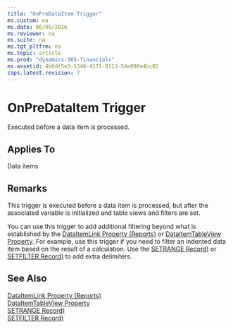 ```yaml
---
title: "OnPreDataItem Trigger"
ms.custom: na
ms.date: 06/05/2016
ms.reviewer: na
ms.suite: na
ms.tgt_pltfrm: na
ms.topic: article
ms.prod: "dynamics-365-financials"
ms.assetid: 4b6df5e3-5346-4171-8113-54e098e4bc02
caps.latest.revision: 7
---
```

# OnPreDataItem Trigger
Executed before a data item is processed.  
  
## Applies To  
 Data items  
  
## Remarks  
 This trigger is executed before a data item is processed, but after the associated variable is initialized and table views and filters are set.  
  
 You can use this trigger to add additional filtering beyond what is established by the [DataItemLink Property \(Reports\)](DataItemLink-Property--Reports.md) or [DataItemTableView Property](../devenv-DataItemTableView-Property.md). For example, use this trigger if you need to filter an indented data item based on the result of a calculation. Use the [SETRANGE Record\)](../methods/devenv-SETRANGE-Method-Record.md) or [SETFILTER Record\)](../methods/devenv-SETFILTER-Method-Record.md)  to add extra delimiters.  
  
## See Also  
 [DataItemLink Property \(Reports\)](DataItemLink-Property--Reports.md)   
 [DataItemTableView Property](../devenv-DataItemTableView-Property.md)   
 [SETRANGE Record\)](../methods/devenv-SETRANGE-Method-Record.md)   
 [SETFILTER Record\)](../methods/devenv-SETFILTER-Method-Record.md)